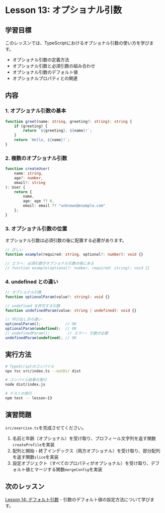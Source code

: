 # Lesson 13: オプショナル引数

## 学習目標
このレッスンでは、TypeScriptにおけるオプショナル引数の使い方を学びます。

- オプショナル引数の定義方法
- オプショナル引数と必須引数の組み合わせ
- オプショナル引数のデフォルト値
- オプショナルプロパティとの関連

## 内容

### 1. オプショナル引数の基本
```typescript
function greet(name: string, greeting?: string): string {
    if (greeting) {
        return `${greeting}, ${name}!`;
    }
    return `Hello, ${name}!`;
}
```

### 2. 複数のオプショナル引数
```typescript
function createUser(
    name: string,
    age?: number,
    email?: string
): User {
    return {
        name,
        age: age ?? 0,
        email: email ?? "unknown@example.com"
    };
}
```

### 3. オプショナル引数の位置
オプショナル引数は必須引数の後に配置する必要があります。

```typescript
// 正しい
function example(required: string, optional?: number): void {}

// エラー: 必須引数がオプショナル引数の後にある
// function example(optional?: number, required: string): void {}
```

### 4. undefined との違い
```typescript
// オプショナル引数
function optionalParam(value?: string): void {}

// undefined を許可する引数
function undefinedParam(value: string | undefined): void {}

// 呼び出し方の違い
optionalParam();           // OK
optionalParam(undefined);  // OK
// undefinedParam();        // エラー: 引数が必要
undefinedParam(undefined); // OK
```

## 実行方法

```bash
# TypeScriptのコンパイル
npx tsc src/index.ts --outDir dist

# コンパイル結果の実行
node dist/index.js

# テストの実行
npm test -- lesson-13
```

## 演習問題

`src/exercise.ts`を完成させてください。

1. 名前と年齢（オプショナル）を受け取り、プロフィール文字列を返す関数`createProfile`を実装
2. 配列と開始・終了インデックス（両方オプショナル）を受け取り、部分配列を返す関数`slice`を実装
3. 設定オブジェクト（すべてのプロパティがオプショナル）を受け取り、デフォルト値とマージする関数`mergeConfig`を実装

## 次のレッスン
[Lesson 14: デフォルト引数](../lesson-14/README.md) - 引数のデフォルト値の設定方法について学びます。